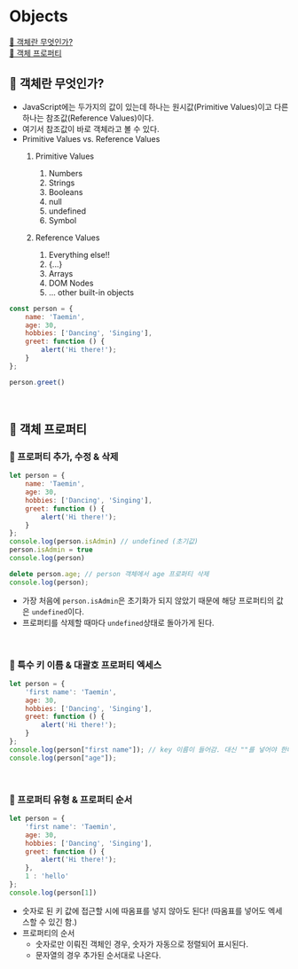 # Objects

[📌 객체란 무엇인가?](#📌-객체란-무엇인가)<br>
[📌 객체 프로퍼티](#📌-객체-프로퍼티)<br>

## 📌 객체란 무엇인가?
- JavaScript에는 두가지의 값이 있는데 하나는 원시값(Primitive Values)이고 다른 하나는 참조값(Reference Values)이다.
- 여기서 참조값이 바로 객체라고 볼 수 있다. 
- Primitive Values vs. Reference Values
  1. Primitive Values
     1. Numbers
     2. Strings
     3. Booleans
     4. null
     5. undefined
     6. Symbol

  2. Reference Values
     1. Everything else!!
     2. {...}
     3. Arrays
     4. DOM Nodes
     5. ... other built-in objects

```javascript
const person = {
    name: 'Taemin',
    age: 30,
    hobbies: ['Dancing', 'Singing'],
    greet: function () {
        alert('Hi there!');
    }
};

person.greet()
```

<br>

## 📌 객체 프로퍼티

### 📖 프로퍼티 추가, 수정 & 삭제

```javascript
let person = {
    name: 'Taemin',
    age: 30,
    hobbies: ['Dancing', 'Singing'],
    greet: function () {
        alert('Hi there!');
    }
};
console.log(person.isAdmin) // undefined (초기값)
person.isAdmin = true
console.log(person)

delete person.age; // person 객체에서 age 프로퍼티 삭제
console.log(person);
```
- 가장 처음에 `person.isAdmin`은 초기화가 되지 않았기 때문에 해당 프로퍼티의 값은 `undefined`이다.
- 프로퍼티를 삭제할 때마다 `undefined`상태로 돌아가게 된다.

<br>

### 📖 특수 키 이름 & 대괄호 프로퍼티 엑세스

```javascript
let person = {
    'first name': 'Taemin',
    age: 30,
    hobbies: ['Dancing', 'Singing'],
    greet: function () {
        alert('Hi there!');
    }
};
console.log(person["first name"]); // key 이름이 들어감. 대신 ""를 넣어야 한다.
console.log(person["age"]);
```

<br>

### 📖 프로퍼티 유형 & 프로퍼티 순서

```javascript
let person = {
    'first name': 'Taemin',
    age: 30,
    hobbies: ['Dancing', 'Singing'],
    greet: function () {
        alert('Hi there!');
    },
    1 : 'hello'
};
console.log(person[1])
```
- 숫자로 된 키 값에 접근할 시에 따옴표를 넣지 않아도 된다! (따옴표를 넣어도 엑세스할 수 있긴 함.)
- 프로퍼티의 순서
  - 숫자로만 이뤄진 객체인 경우, 숫자가 자동으로 정렬되어 표시된다.
  - 문자열의 경우 추가된 순서대로 나온다.